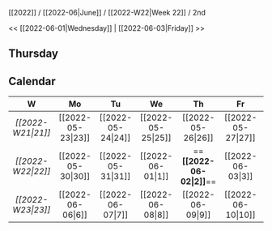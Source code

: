 [[2022]] / [[2022-06|June]] / [[2022-W22|Week 22]] / 2nd

<< [[2022-06-01|Wednesday]] |  [[2022-06-03|Friday]]   >>︎

## Thursday

## Calendar
| W  | Mo | Tu | We | Th | Fr | Sa | Su |
|:--:|:--:|:--:|:--:|:--:|:--:|:--:|:--:|
| *[[2022-W21\|21]]* | [[2022-05-23\|23]] | [[2022-05-24\|24]] | [[2022-05-25\|25]] | [[2022-05-26\|26]] | [[2022-05-27\|27]] | [[2022-05-28\|28]] | [[2022-05-29\|29]] |
| *[[2022-W22\|22]]* | [[2022-05-30\|30]] | [[2022-05-31\|31]] | [[2022-06-01\|1]]  | ==**[[2022-06-02\|2]]**==  | [[2022-06-03\|3]]  | [[2022-06-04\|4]]  | [[2022-06-05\|5]]  |
| *[[2022-W23\|23]]* | [[2022-06-06\|6]]  | [[2022-06-07\|7]]  | [[2022-06-08\|8]]  | [[2022-06-09\|9]]  | [[2022-06-10\|10]] | [[2022-06-11\|11]] | [[2022-06-12\|12]] |
